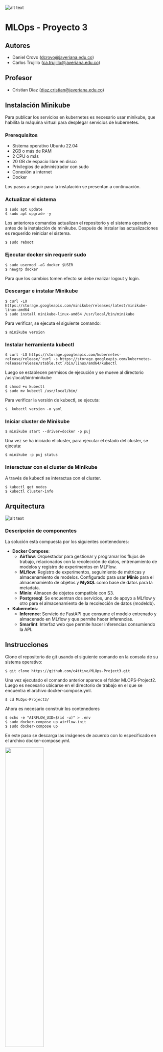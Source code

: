![alt text](https://github.com/c4ttivo/MLOpsTaller1/blob/main/mlopstaller1/imgs/logo.png?raw=true)

# MLOps - Proyecto 3
## Autores
*    Daniel Crovo (dcrovo@javeriana.edu.co)
*    Carlos Trujillo (ca.trujillo@javeriana.edu.co)

## Profesor
*    Cristian Diaz (diaz.cristian@javeriana.edu.co)

## Instalación Minikube

Para publicar los servicios en kubernetes es necesario usar minikube, que habilita la máquina virtual para desplegar servicios de kubernetes. 

### Prerequisitos

*    Sistema operativo Ubuntu 22.04
*    2GB o más de RAM
*    2 CPU o más
*    20 GB de espacio libre en disco
*    Privilegios de administrador con sudo
*    Conexión a internet
*    Docker

Los pasos a seguir para la instalación se presentan a continuación.

### Actualizar el sistema

```
$ sudo apt update
$ sudo apt upgrade -y
```

Los anteriores comandos actualizan el repositorio y el sistema operativo antes de la instalación de minikube. Después de instalar las actualizaciones es requerido reiniciar el sistema.

```
$ sudo reboot
```

### Ejecutar docker sin requerir sudo

```
$ sudo usermod -aG docker $USER
$ newgrp docker
```

Para que los cambios tomen efecto se debe realizar logout y login.

### Descargar e instalar Minikube

```
$ curl -LO https://storage.googleapis.com/minikube/releases/latest/minikube-linux-amd64
$ sudo install minikube-linux-amd64 /usr/local/bin/minikube
```

Para verificar, se ejecuta el siguiente comando:

```
$ minikube version
```

### Instalar herramienta kubectl

```
$ curl -LO https://storage.googleapis.com/kubernetes-release/release/`curl -s https://storage.googleapis.com/kubernetes-release/release/stable.txt`/bin/linux/amd64/kubectl
```

Luego se establecen permisos de ejecución y se mueve al directorio /usr/local/bin/minikube

```
$ chmod +x kubectl
$ sudo mv kubectl /usr/local/bin/
```

Para verificar la versión de kubectl, se ejecuta:

```
$  kubectl version -o yaml
```

### Iniciar cluster de Minikube

```
$ minikube start --driver=docker -p puj
```

Una vez se ha iniciado el cluster, para ejecutar el estado del cluster, se ejecuta:

```
$ minikube -p puj status
```

### Interactuar con el cluster de Minikube

A través de kubectl se interactua con el cluster.

```
$ kubectl get nodes
$ kubectl cluster-info
```

## Arquitectura

![alt text](https://github.com/c4ttivo/MLOPS-Project3/blob/main/img/architecture.png?raw=true)

### Descripción de componentes

La solución está compuesta por los siguientes contenedores:

*   **Docker Compose**:
	*	**Airflow**: Orquestador para gestionar y programar los flujos de trabajo, relacionados con la recolección de datos, entrenamiento de modelos y registro de experimentos en MLFlow.
	*	**MLflow**: Registro de experimentos, seguimiento de métricas y almacenamiento de modelos. Configurado para usar **Minio** para el almacenamiento de objetos y **MySQL** como base de datos para la metadata.
	*	**Minio**: Almacen de objetos compatible con S3.
	*	**Postgresql**: Se encuentran dos servicios, uno de apoyo a MLflow y otro para el almacenamiento de la recolección de datos (modeldb).
*   **Kubernetes**:
	*	**Inference**: Servicio de FastAPI que consume el modelo entrenado y almacenado en MLflow y que permite hacer inferencias.
	*	**Smarlint**: Interfaz web que permite hacer inferencias consumiendo la API.


## Instrucciones
Clone el repositorio de git usando el siguiente comando en la consola de su sistema operativo:


```
$ git clone https://github.com/c4ttivo/MLOps-Project3.git
```

Una vez ejecutado el comando anterior aparece el folder MLOPS-Project2. Luego es necesario ubicarse en el directorio de trabajo en el que se encuentra el archivo docker-compose.yml.


```
$ cd MLOps-Project3/
```

Ahora es necesario construir los contenedores

```
$ echo -e "AIRFLOW_UID=$(id -u)" > .env
$ sudo docker-compose up airflow-init
$ sudo docker-compose up
```

En este paso se descarga las imágenes de acuerdo con lo especificado en el archivo docker-compose.yml.

<img src="https://github.com/c4ttivo/MLOps-Project3/blob/main/img/console.png?raw=true" width="50%" height="50%" />

Una vez finalizada la creación de los contenedores, se debe poder ingresar a las aplicaciones de cada contenedor a través de las siguientes URLs:

http://10.43.101.155:8083/ </br>
<img src="https://github.com/c4ttivo/MLOps-Project3/blob/main/img/minio.png?raw=true" width="50%" height="50%" /> </br>
http://10.43.101.155:8082/ </br>
<img src="https://github.com/c4ttivo/MLOps-Project3/blob/main/img/mlflow.png?raw=true" width="50%" height="50%" /> </br>
http://10.43.101.155:8080/ </br>
<img src="https://github.com/c4ttivo/MLOps-Project3/blob/main/img/airflow.png?raw=true" width="50%" height="50%" /> </br>

## Configuración

Los siguientes pasos permiten realizar la configuración del ambiente luego de ser desplegado.

1.	A continuación se debe configurar el bucket de S3, con el nombre **mlflows3** requerido por **MLflow**.


## Kubernetes

A continuación se deben ejecutar los comandos para desplegar los servicios de kubernetes.

```
$ kubectl apply -f komposefiles/
```

Luego verificamos el estado de los pods y los servicios ejecutando los siguientes comandos:

```
$ kubectl get pods
$ kubectl get service
```

Debe mostrar que los pods se están ejecutando.

## Proxy

Dado que los contenedores no exponen el puerto sobre la IP de la interfaz de red de la VM, se hace necesario usar un proxy para poder acceder a los servicios a través de la IP externa.

### Instalación socat

Con el siguiente comando instalammos socat.

```
$ sudo apt install socat
```

Una vez se finaliza la instalación, mapeamos los servicios de la siguiente forma:

```
$ sudo socat TCP-LISTEN:80,fork TCP:192.168.49.2:30001 &
$ sudo socat TCP-LISTEN:8089,fork TCP:192.168.49.2:30000 &
```

Con esto se habilitan los puertos para acceder a los contenedores en kubernetes.

## Predicción

A través de la interfaz de Streamlit, es posible hacer predicciones usando el modelo almacenado y etiquetado @produccion.

http://10.43.101.155:8089 </br>

![alt text](https://github.com/c4ttivo/MLOps-Project3/blob/main/img/inference.png?raw=true)


## Video

<iframe width="560" height="315" src="https://www.youtube.com/embed/4flOEZq96F0?si=_en9DDe33Umd8FTU" title="YouTube video player" frameborder="0" allow="accelerometer; autoplay; clipboard-write; encrypted-media; gyroscope; picture-in-picture; web-share" referrerpolicy="strict-origin-when-cross-origin" allowfullscreen></iframe>
